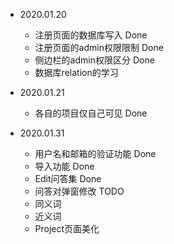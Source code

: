 * 2020.01.20
  * 注册页面的数据库写入 Done
  * 注册页面的admin权限限制 Done
  * 侧边栏的admin权限区分 Done
  * 数据库relation的学习
* 2020.01.21
  * 各自的项目仅自己可见 Done
  
* 2020.01.31
  * 用户名和邮箱的验证功能 Done
  * 导入功能 Done
  * Edit问答集 Done
  * 问答对弹窗修改 TODO
  * 同义词
  * 近义词
  * Project页面美化